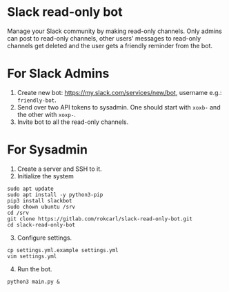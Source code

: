 # Slack read-only bot

Manage your Slack community by making read-only channels. Only admins can post to read-only channels, other users' messages to read-only channels get deleted and the user gets a friendly reminder from the bot.

# For Slack Admins

1. Create new bot: https://my.slack.com/services/new/bot, username e.g.: `friendly-bot`.
2. Send over two API tokens to sysadmin. One should start with `xoxb-` and the other with `xoxp-`.
3. Invite bot to all the read-only channels.

# For Sysadmin

1. Create a server and SSH to it.
2. Initialize the system
```
sudo apt update
sudo apt install -y python3-pip
pip3 install slackbot
sudo chown ubuntu /srv
cd /srv
git clone https://gitlab.com/rokcarl/slack-read-only-bot.git
cd slack-read-only-bot
```
3. Configure settings.
```
cp settings.yml.example settings.yml
vim settings.yml
```
4. Run the bot.
```
python3 main.py &
```
